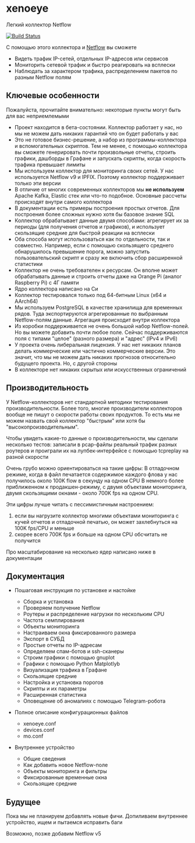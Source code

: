 # xenoeye
Легкий коллектор Netflow

[![Build Status](https://app.travis-ci.com/vmxdev/xenoeye.svg?branch=master)](https://app.travis-ci.com/vmxdev/xenoeye)

С помощью этого коллектора и [Netflow](https://ru.wikipedia.org/wiki/Netflow) вы сможете

  * Видеть трафик IP-сетей, отдельных IP-адресов или сервисов
  * Мониторить сетевой трафик и быстро реагировать на всплески
  * Наблюдать за характером трафика, распределением пакетов по разным Netflow полям


## Ключевые особенности

Пожалуйста, прочитайте внимательно: некоторые пункты могут быть для вас неприемлемыми

  * Проект находится в бета-состоянии. Коллектор работает у нас, но мы не можем дать никаких гарантий что он будет работать у вас
  * Это не готовое бизнес-решение, а набор из программы-коллектора и вспомогательных скриптов. Тем не менее, с помощью коллектора вы cможете генерировать почти произвольные отчеты, строить графики, дашборды в Графане и запускать скрипты, когда скорость трафика превышает лимиты
  * Мы используем коллектор для мониторинга своих сетей. У нас используется Netflow v9 и IPFIX. Поэтому коллектор поддерживает только эти версии
  * В отличие от многих современных коллекторов мы **не используем** Apache Kafka, Elastic стек или что-то подобное. Основные рассчеты происходят внутри самого коллектора
  * В документации есть примеры построения простых отчетов. Для построения более сложных нужно хотя бы базовое знание SQL
  * Коллектор обрабатывает данные двумя способами: агрегирует их за периоды (для получения отчетов и графиков), и использует скользящие средние для быстрой реакции на всплески
  * Оба способа могут использоваться как по отдельности, так и совместно. Например, если с помощью скользящего среднего обнарушилось превышение порога, можно запустить пользовательский скрипт и сразу же включить сбор расширенной статистики
  * Коллектор не очень требователен к ресурсам. Он вполне может обрабатывать данные и строить отчеты даже на Orange Pi (аналог Raspberry Pi) с 4Г памяти
  * Ядро коллектора написано на Си
  * Коллектор тестировался только под 64-битным Linux (x64 и AArch64)
  * Мы используем PostgreSQL в качестве хранилища для временных рядов. Туда экспортируются агрегированные по выбранным Netflow-полям данные. Агрегация происходит внутри коллектора
  * Из коробки поддерживается не очень большой набор Netflow-полей. Но вы можете добавить почти любое поле. Сейчас поддерживаются поля с типами "целое" (разного размера) и "адрес" (IPv4 и IPv6)
  * У проекта очень либеральная лицензия. У нас нет никаких планов делать коммерческие или частично коммерческие версии. Это значит, что мы не можем дать никаких прогнозов относительно будущего проекта. Но, с другой стороны
  * В коллекторе нет никаких скрытых или искусственных ограничений


## Производительность

У Netflow-коллекторов нет стандартной методики тестирования производительности. Более того, многие производители коллекторов вообще не пишут о скорости работы своих продуктов.
То есть мы не можем назвать свой коллектор "быстрым" или хотя бы "высокопроизводительным".

Чтобы увидеть какие-то данные о производительности, мы сделали несколько тестов: записали в pcap-файлы реальный трафик разных роутеров и проиграли их на лупбек-интерфейсе с помощью tcpreplay на разной скорости

Очень грубо можно ориентироваться на такие цифры:
В отладочном режиме, когда в файл печатается содержимое каждого флова у нас получилось около 100K flow в секунду на одном CPU
В немного более приближенном к продакшен-режиму, с двумя объектами мониторинга, двумя скользящими окнами - около 700K fps на одном CPU.

Эти цифры лучше читать с пессимистичным настроением:
  1. если вы нагрузите коллектор многими объектами мониторинга с кучей отчетов и отладочной печатью, он может захлебнуться на 100K fps/CPU и меньше
  2. скорее всего 700K fps и больше на одном CPU обсчитать не получится

Про масштабирование на несколько ядер написано ниже в документации

## Документация

  * Пошаговая инструкция по установке и настойке
    * Сборка и установка
    * Проверяем получение Netflow
    * Роутеры и распределение нагрузки по нескольким CPU
    * Частота семплирования
    * Объекты мониторинга
    * Настраиваем окна фиксированного размера
    * Экспорт в СУБД
    * Простые отчеты по IP-адресам
    * Определяем спам-ботов и ssh-сканеры
    * Строим графики с помощью gnuplot
    * Графики с помощью Python Matplotlyb
    * Визуализация трафика в Графане
    * Скользящие средние
    * Настройка и установка порогов
    * Скрипты и их параметры
    * Расширенная статистика
    * Оповещение об аномалиях с помощью Telegram-робота

  * Полное описание конфигурационных файлов
    * xenoeye.conf
    * devices.conf
    * mo.conf

  * Внутреннее устройство
    * Общие сведения
    * Как добавить новое Netflow-поле
    * Объекты мониторинга и фильтры
    * Фиксированные временные окна
    * Скользящие средние

## Будущее

Пока мы не планируем добавлять новые фичи. Допиливаем внутреннее устройство, ищем и пытаемся исправить баги

Возможно, позже добавим Netflow v5

